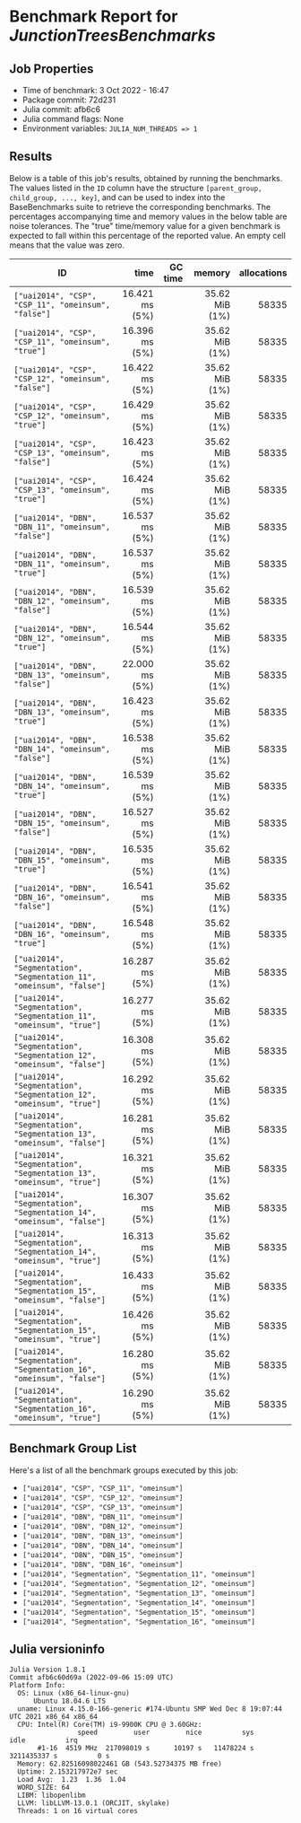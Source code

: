 # Benchmark Report for *JunctionTreesBenchmarks*

## Job Properties
* Time of benchmark: 3 Oct 2022 - 16:47
* Package commit: 72d231
* Julia commit: afb6c6
* Julia command flags: None
* Environment variables: `JULIA_NUM_THREADS => 1`

## Results
Below is a table of this job's results, obtained by running the benchmarks.
The values listed in the `ID` column have the structure `[parent_group, child_group, ..., key]`, and can be used to
index into the BaseBenchmarks suite to retrieve the corresponding benchmarks.
The percentages accompanying time and memory values in the below table are noise tolerances. The "true"
time/memory value for a given benchmark is expected to fall within this percentage of the reported value.
An empty cell means that the value was zero.

| ID                                                                    | time           | GC time | memory         | allocations |
|-----------------------------------------------------------------------|---------------:|--------:|---------------:|------------:|
| `["uai2014", "CSP", "CSP_11", "omeinsum", "false"]`                   | 16.421 ms (5%) |         | 35.62 MiB (1%) |       58335 |
| `["uai2014", "CSP", "CSP_11", "omeinsum", "true"]`                    | 16.396 ms (5%) |         | 35.62 MiB (1%) |       58335 |
| `["uai2014", "CSP", "CSP_12", "omeinsum", "false"]`                   | 16.422 ms (5%) |         | 35.62 MiB (1%) |       58335 |
| `["uai2014", "CSP", "CSP_12", "omeinsum", "true"]`                    | 16.429 ms (5%) |         | 35.62 MiB (1%) |       58335 |
| `["uai2014", "CSP", "CSP_13", "omeinsum", "false"]`                   | 16.423 ms (5%) |         | 35.62 MiB (1%) |       58335 |
| `["uai2014", "CSP", "CSP_13", "omeinsum", "true"]`                    | 16.424 ms (5%) |         | 35.62 MiB (1%) |       58335 |
| `["uai2014", "DBN", "DBN_11", "omeinsum", "false"]`                   | 16.537 ms (5%) |         | 35.62 MiB (1%) |       58335 |
| `["uai2014", "DBN", "DBN_11", "omeinsum", "true"]`                    | 16.537 ms (5%) |         | 35.62 MiB (1%) |       58335 |
| `["uai2014", "DBN", "DBN_12", "omeinsum", "false"]`                   | 16.539 ms (5%) |         | 35.62 MiB (1%) |       58335 |
| `["uai2014", "DBN", "DBN_12", "omeinsum", "true"]`                    | 16.544 ms (5%) |         | 35.62 MiB (1%) |       58335 |
| `["uai2014", "DBN", "DBN_13", "omeinsum", "false"]`                   | 22.000 ms (5%) |         | 35.62 MiB (1%) |       58335 |
| `["uai2014", "DBN", "DBN_13", "omeinsum", "true"]`                    | 16.423 ms (5%) |         | 35.62 MiB (1%) |       58335 |
| `["uai2014", "DBN", "DBN_14", "omeinsum", "false"]`                   | 16.538 ms (5%) |         | 35.62 MiB (1%) |       58335 |
| `["uai2014", "DBN", "DBN_14", "omeinsum", "true"]`                    | 16.539 ms (5%) |         | 35.62 MiB (1%) |       58335 |
| `["uai2014", "DBN", "DBN_15", "omeinsum", "false"]`                   | 16.527 ms (5%) |         | 35.62 MiB (1%) |       58335 |
| `["uai2014", "DBN", "DBN_15", "omeinsum", "true"]`                    | 16.535 ms (5%) |         | 35.62 MiB (1%) |       58335 |
| `["uai2014", "DBN", "DBN_16", "omeinsum", "false"]`                   | 16.541 ms (5%) |         | 35.62 MiB (1%) |       58335 |
| `["uai2014", "DBN", "DBN_16", "omeinsum", "true"]`                    | 16.548 ms (5%) |         | 35.62 MiB (1%) |       58335 |
| `["uai2014", "Segmentation", "Segmentation_11", "omeinsum", "false"]` | 16.287 ms (5%) |         | 35.62 MiB (1%) |       58335 |
| `["uai2014", "Segmentation", "Segmentation_11", "omeinsum", "true"]`  | 16.277 ms (5%) |         | 35.62 MiB (1%) |       58335 |
| `["uai2014", "Segmentation", "Segmentation_12", "omeinsum", "false"]` | 16.308 ms (5%) |         | 35.62 MiB (1%) |       58335 |
| `["uai2014", "Segmentation", "Segmentation_12", "omeinsum", "true"]`  | 16.292 ms (5%) |         | 35.62 MiB (1%) |       58335 |
| `["uai2014", "Segmentation", "Segmentation_13", "omeinsum", "false"]` | 16.281 ms (5%) |         | 35.62 MiB (1%) |       58335 |
| `["uai2014", "Segmentation", "Segmentation_13", "omeinsum", "true"]`  | 16.321 ms (5%) |         | 35.62 MiB (1%) |       58335 |
| `["uai2014", "Segmentation", "Segmentation_14", "omeinsum", "false"]` | 16.307 ms (5%) |         | 35.62 MiB (1%) |       58335 |
| `["uai2014", "Segmentation", "Segmentation_14", "omeinsum", "true"]`  | 16.313 ms (5%) |         | 35.62 MiB (1%) |       58335 |
| `["uai2014", "Segmentation", "Segmentation_15", "omeinsum", "false"]` | 16.433 ms (5%) |         | 35.62 MiB (1%) |       58335 |
| `["uai2014", "Segmentation", "Segmentation_15", "omeinsum", "true"]`  | 16.426 ms (5%) |         | 35.62 MiB (1%) |       58335 |
| `["uai2014", "Segmentation", "Segmentation_16", "omeinsum", "false"]` | 16.280 ms (5%) |         | 35.62 MiB (1%) |       58335 |
| `["uai2014", "Segmentation", "Segmentation_16", "omeinsum", "true"]`  | 16.290 ms (5%) |         | 35.62 MiB (1%) |       58335 |

## Benchmark Group List
Here's a list of all the benchmark groups executed by this job:

- `["uai2014", "CSP", "CSP_11", "omeinsum"]`
- `["uai2014", "CSP", "CSP_12", "omeinsum"]`
- `["uai2014", "CSP", "CSP_13", "omeinsum"]`
- `["uai2014", "DBN", "DBN_11", "omeinsum"]`
- `["uai2014", "DBN", "DBN_12", "omeinsum"]`
- `["uai2014", "DBN", "DBN_13", "omeinsum"]`
- `["uai2014", "DBN", "DBN_14", "omeinsum"]`
- `["uai2014", "DBN", "DBN_15", "omeinsum"]`
- `["uai2014", "DBN", "DBN_16", "omeinsum"]`
- `["uai2014", "Segmentation", "Segmentation_11", "omeinsum"]`
- `["uai2014", "Segmentation", "Segmentation_12", "omeinsum"]`
- `["uai2014", "Segmentation", "Segmentation_13", "omeinsum"]`
- `["uai2014", "Segmentation", "Segmentation_14", "omeinsum"]`
- `["uai2014", "Segmentation", "Segmentation_15", "omeinsum"]`
- `["uai2014", "Segmentation", "Segmentation_16", "omeinsum"]`

## Julia versioninfo
```
Julia Version 1.8.1
Commit afb6c60d69a (2022-09-06 15:09 UTC)
Platform Info:
  OS: Linux (x86_64-linux-gnu)
      Ubuntu 18.04.6 LTS
  uname: Linux 4.15.0-166-generic #174-Ubuntu SMP Wed Dec 8 19:07:44 UTC 2021 x86_64 x86_64
  CPU: Intel(R) Core(TM) i9-9900K CPU @ 3.60GHz: 
                 speed         user         nice          sys         idle          irq
       #1-16  4519 MHz  217098019 s      10197 s   11478224 s  3211435337 s          0 s
  Memory: 62.82516098022461 GB (543.52734375 MB free)
  Uptime: 2.153217972e7 sec
  Load Avg:  1.23  1.36  1.04
  WORD_SIZE: 64
  LIBM: libopenlibm
  LLVM: libLLVM-13.0.1 (ORCJIT, skylake)
  Threads: 1 on 16 virtual cores
```